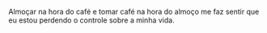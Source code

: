 Almoçar na hora do café e tomar café na hora do almoço me faz sentir que eu estou perdendo o controle sobre a minha vida.
